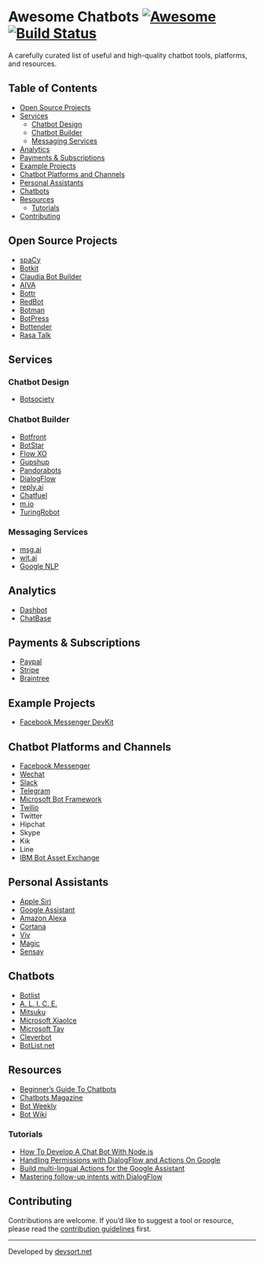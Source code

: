 # Awesome Chatbots [![Awesome](https://cdn.rawgit.com/sindresorhus/awesome/d7305f38d29fed78fa85652e3a63e154dd8e8829/media/badge.svg)](https://github.com/sindresorhus/awesome) [![Build Status](https://api.travis-ci.org/JStumpp/awesome-chatbots.svg?branch=master)](https://travis-ci.org/JStumpp/awesome-chatbots)

A carefully curated list of useful and high-quality chatbot tools, platforms, and resources.

## Table of Contents
- [Open Source Projects](#open-source-projects)
- [Services](#services)
  - [Chatbot Design](#chatbot-design)
  - [Chatbot Builder](#chatbot-builder)
  - [Messaging Services](#messaging-services)
- [Analytics](#analytics)
- [Payments & Subscriptions](#payments--subscriptions)
- [Example Projects](#example-projects)
- [Chatbot Platforms and Channels](#chatbot-platforms-and-channels)
- [Personal Assistants](#personal-assistants)
- [Chatbots](#chatbots)
- [Resources](#resources)
  - [Tutorials](#tutorials)
- [Contributing](#contributing)

## Open Source Projects
- [spaCy](https://pypi.org/project/spacy/)
- [Botkit](https://github.com/howdyai/botkit)
- [Claudia Bot Builder](https://github.com/claudiajs/claudia-bot-builder)
- [AIVA](https://github.com/kengz/aiva)
- [Bottr](https://github.com/Bottr-js/Bottr)
- [RedBot](http://red-bot.io)
- [Botman](https://botman.io/)
- [BotPress](https://botpress.io/)
- [Bottender](https://bottender.js.org/)
- [Rasa Talk](https://github.com/jackdh/RasaTalk)

## Services

### Chatbot Design
- [Botsociety](https://botsociety.io)

### Chatbot Builder
- [Botfront](https://botfront.io)
- [BotStar](https://wwww.botstar.com)
- [Flow XO](https://flowxo.com)
- [Gupshup](https://www.gupshup.io)
- [Pandorabots](https://pandorabots.com/)
- [DialogFlow](https://dialogflow.com/)
- [reply.ai](https://www.reply.ai/)
- [Chatfuel](https://chatfuel.com/)
- [m.io](https://m.io)
- [TuringRobot](http://www.tuling123.com/)

### Messaging Services
- [msg.ai](http://msg.ai/)
- [wit.ai](https://wit.ai/)
- [Google NLP](https://cloud.google.com/natural-language/)

## Analytics
- [Dashbot](https://www.dashbot.io/)
- [ChatBase](https://chatbase.com/welcome)

## Payments & Subscriptions
- [Paypal](https://developer.paypal.com/)
- [Stripe](https://stripe.com/)
- [Braintree](https://www.braintreepayments.com/)

## Example Projects
- [Facebook Messenger DevKit](https://github.com/olegakbarov/facebook-messenger-devkit)

## Chatbot Platforms and Channels
- [Facebook Messenger](https://developers.facebook.com/docs/messenger-platform)
- [Wechat](https://admin.wechat.com/)
- [Slack](https://api.slack.com/bot-users)
- [Telegram](https://core.telegram.org/)
- [Microsoft Bot Framework](https://dev.botframework.com/)
- [Twilio](https://www.twilio.com)
- Twitter
- Hipchat
- Skype
- Kik
- Line
- [IBM Bot Asset Exchange](https://developer.ibm.com/code/exchanges/bots/)

## Personal Assistants
- [Apple Siri](https://www.apple.com/ios/siri/)
- [Google Assistant](https://assistant.google.com/)
- [Amazon Alexa](https://developer.amazon.com/alexa)
- [Cortana](https://developer.microsoft.com/en-us/cortana)
- [Viv](http://viv.ai/)
- [Magic](https://getmagic.com/)
- [Sensay](https://www.sensay.it/)

## Chatbots
- [Botlist](https://botlist.co/)
- [A. L. I. C. E.](https://alice.pandorabots.com/)
- [Mitsuku](https://pandorabots.com/mitsuku/)
- [Microsoft XiaoIce](http://www.msxiaoice.com/)
- [Microsoft Tay](https://twitter.com/tayandyou)
- [Cleverbot](http://www.cleverbot.com/)
- [BotList.net](https://botlist.net/)

## Resources
- [Beginner’s Guide To Chatbots](https://chatbotsmagazine.com/the-complete-beginner-s-guide-to-chatbots-8280b7b906ca)
- [Chatbots Magazine](https://chatbotsmagazine.com/)
- [Bot Weekly](http://botweekly.com/issues)
- [Bot Wiki](https://botwiki.org/)

### Tutorials
- [How To Develop A Chat Bot With Node.js](https://www.smashingmagazine.com/2016/10/how-to-develop-a-chat-bot-with-node-js/)
- [Handling Permissions with DialogFlow and Actions On Google](https://medium.com/google-developer-experts/handling-permissions-with-dialogflow-and-actions-on-google-b08c8f228c00)
- [Build multi-lingual Actions for the Google Assistant](https://medium.com/google-developer-experts/build-multi-lingual-actions-for-the-google-assistant-106d2b94aa1a)
- [Mastering follow-up intents with DialogFlow](https://medium.com/google-developer-experts/mastering-follow-up-intents-with-dialogflow-851b75b83f5a)

## Contributing

Contributions are welcome. If you’d like to suggest a tool or resource, please read the [contribution guidelines](contributing.md) first.

---

Developed by [devsort.net](https://devsort.net)


